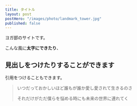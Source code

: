 ```yaml
---
title: タイトル
layout: post
postHero: "/images/photo/landmark_tower.jpg"
published: false
---
```


ヨガ部のサイトです。

こんな風に**太字にできたり**、

## 見出しをつけたりすることができます

引用をつけることもできます。

> いつだっておかしいほど誰もが誰か愛し愛されて生きるのさ
>
> それだけがただ僕らを悩める時にも未来の世界に連れてく
>
